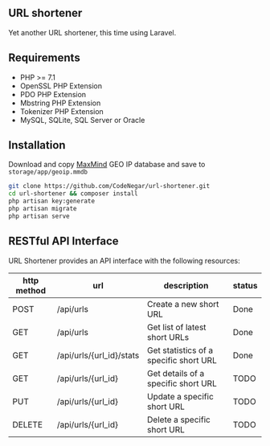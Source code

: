 ## URL shortener

Yet another URL shortener, this time using Laravel.

## Requirements

- PHP >= 7.1
- OpenSSL PHP Extension
- PDO PHP Extension
- Mbstring PHP Extension
- Tokenizer PHP Extension
- MySQL, SQLite, SQL Server or Oracle

## Installation

Download and copy [MaxMind](https://geolite.maxmind.com/download/geoip/database/GeoLite2-City.mmdb.gz) GEO IP database and save to `storage/app/geoip.mmdb`

```bash
git clone https://github.com/CodeNegar/url-shortener.git
cd url-shortener && composer install
php artisan key:generate
php artisan migrate
php artisan serve
```
## RESTful API Interface

URL Shortener provides an API interface with the following resources:

http method | url | description | status
------------|-----|----------|------------
POST | /api/urls | Create a new short URL | Done
GET | /api/urls | Get list of latest short URLs | Done
GET | /api/urls/{url_id}/stats | Get statistics  of a specific short URL | Done
GET | /api/urls/{url_id} | Get details of a specific short URL | TODO
PUT | /api/urls/{url_id} | Update a specific short URL | TODO
DELETE | /api/urls/{url_id} | Delete a specific short URL | TODO
